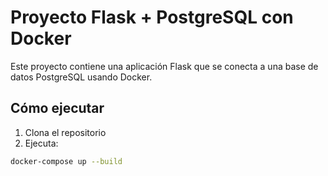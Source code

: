 # Proyecto Flask + PostgreSQL con Docker

Este proyecto contiene una aplicación Flask que se conecta a una base de datos PostgreSQL usando Docker.

## Cómo ejecutar

1. Clona el repositorio
2. Ejecuta:

```bash
docker-compose up --build
